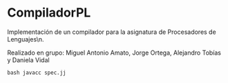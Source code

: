 # CompiladorPL
Implementación de un compilador para la asignatura de Procesadores de Lenguajes\n.

Realizado en grupo: Miguel Antonio Amato, Jorge Ortega, Alejandro Tobías y Daniela Vidal

    bash javacc spec.jj   
    
